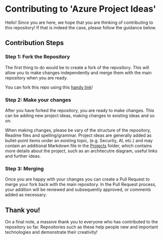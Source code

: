# Contributing to 'Azure Project Ideas' 

Hello! Since you are here, we hope that you are thinking of contributing to this repository! If that is indeed the case, please follow the guidance below. 

## Contribution Steps

### Step 1: Fork the Repository 
The first thing to do would be to create a fork of the repository. This will allow you to make changes independently and merge them with the main repository when you are ready.   
  
You can fork this repo using this [handy link](https://github.com/shantnus/azure-project-ideas/fork)!

### Step 2: Make your changes
After you have forked the repository, you are ready to make changes. This can be adding new project ideas, making changes to existing ideas and so on.  
  
When making changes, please be vary of the structure of the repository, Readme files and spelling/grammar. Project ideas are generally added as bullet-point items under an existing topic, (e.g. Security, AI, etc.) and may contain an additional Markdown file in the [Projects](/Projects) folder, which contains more details about the project, such as an architecutre diagram, useful links and further ideas.  
  
### Step 3: Merging 
Once you are happy with your changes you can create a Pull Request to merge your fork back with the main repository. In the Pull Request process, your addition will be reviewed and subsequently approved, or  comments added as necessary. 

## Thank you! 
On a final note, a massive thank you to everyone who has contributed to the repository so far. Repositories such as these help people new and important technologies and demonstrate their creativity! 